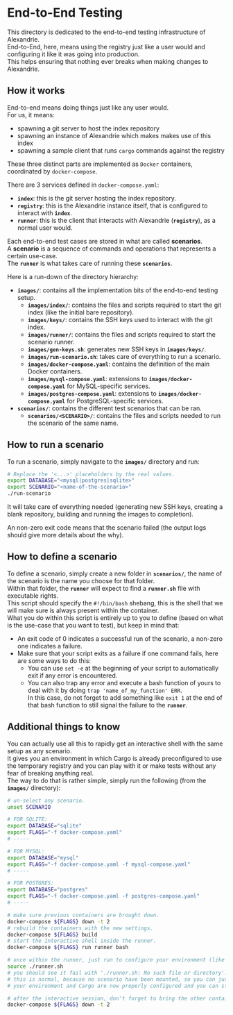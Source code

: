 End-to-End Testing
==================

This directory is dedicated to the end-to-end testing infrastructure of Alexandrie.  
End-to-End, here, means using the registry just like a user would and configuring it like it was going into production.  
This helps ensuring that nothing ever breaks when making changes to Alexandrie.  

How it works
------------

End-to-end means doing things just like any user would.  
For us, it means:

- spawning a git server to host the index repository
- spawning an instance of Alexandrie which makes makes use of this index
- spawning a sample client that runs `cargo` commands against the registry

These three distinct parts are implemented as `Docker` containers, coordinated by `docker-compose`.  

There are 3 services defined in `docker-compose.yaml`:

- **`index`**: this is the git server hosting the index repository.
- **`registry`**: this is the Alexandrie instance itself, that is configured to interact with **`index`**.
- **`runner`**: this is the client that interacts with Alexandrie (**`registry`**), as a normal user would.

Each end-to-end test cases are stored in what are called **scenarios**.  
A **scenario** is a sequence of commands and operations that represents a certain use-case.  
The **`runner`** is what takes care of running these **`scenarios`**.  

Here is a run-down of the directory hierarchy:

- **`images/`**: contains all the implementation bits of the end-to-end testing setup.
  - **`images/index/`**: contains the files and scripts required to start the git index (like the initial bare repository).
  - **`images/keys/`**: contains the SSH keys used to interact with the git index.
  - **`images/runner/`**: contains the files and scripts required to start the scenario runner.
  - **`images/gen-keys.sh`**: generates new SSH keys in **`images/keys/`**.
  - **`images/run-scenario.sh`**: takes care of everything to run a scenario.
  - **`images/docker-compose.yaml`**: contains the definition of the main Docker containers.
  - **`images/mysql-compose.yaml`**: extensions to **`images/docker-compose.yaml`** for MySQL-specific services.
  - **`images/postgres-compose.yaml`**: extensions to **`images/docker-compose.yaml`** for PostgreSQL-specific services.
- **`scenarios/`**: contains the different test scenarios that can be ran.
  - **`scenarios/<SCENARIO>/`**: contains the files and scripts needed to run the scenario of the same name.

How to run a scenario
---------------------

To run a scenario, simply navigate to the **`images/`** directory and run:

```bash
# Replace the '<...>' placeholders by the real values.
export DATABASE="<mysql|postgres|sqlite>"
export SCENARIO="<name-of-the-scenario>"
./run-scenario
```

It will take care of everything needed (generating new SSH keys, creating a blank repository, building and running the images to completion).

An non-zero exit code means that the scenario failed (the output logs should give more details about the why).

How to define a scenario
------------------------

To define a scenario, simply create a new folder in **`scenarios/`**, the name of the scenario is the name you choose for that folder.  
Within that folder, the **`runner`** will expect to find a **`runner.sh`** file with executable rights.  
This script should specify the `#!/bin/bash` shebang, this is the shell that we will make sure is always present within the container.  
What you do within this script is entirely up to you to define (based on what is the use-case that you want to test), but keep in mind that:

- An exit code of 0 indicates a successful run of the scenario, a non-zero one indicates a failure.
- Make sure that your script exits as a failure if one command fails, here are some ways to do this:
  - You can use `set -e` at the beginning of your script to automatically exit if any error is encountered.
  - You can also trap any error and execute a bash function of yours to deal with it by doing `trap 'name_of_my_function' ERR`.  
    In this case, do not forget to add something like `exit 1` at the end of that bash function to still signal the failure to the **`runner`**.

Additional things to know
-------------------------

You can actually use all this to rapidly get an interactive shell with the same setup as any scenario.  
It gives you an environment in which Cargo is already preconfigured to use the temporary registry and you can play with it or make tests without any fear of breaking anything real.  
The way to do that is rather simple, simply run the following (from the **`images/`** directory):

```bash
# un-select any scenario.
unset SCENARIO

# FOR SQLITE:
export DATABASE="sqlite"
export FLAGS="-f docker-compose.yaml"
# -----

# FOR MYSQL:
export DATABASE="mysql"
export FLAGS="-f docker-compose.yaml -f mysql-compose.yaml"
# -----

# FOR POSTGRES:
export DATABASE="postgres"
export FLAGS="-f docker-compose.yaml -f postgres-compose.yaml"
# -----

# make sure previous containers are brought down.
docker-compose ${FLAGS} down -t 2
# rebuild the containers with the new settings.
docker-compose ${FLAGS} build
# start the interactive shell inside the runner.
docker-compose ${FLAGS} run runner bash

# once within the runner, just run to configure your environment (like the SSH keys and Cargo):
source ./runner.sh
# you should see it fail with './runner.sh: No such file or directory'.
# this is normal, because no scenario have been mounted, so you can just ignore that.
# your environment and Cargo are now properly configured and you can start tinkering.

# after the interactive session, don't forget to bring the other containers down (the index and the registry).
docker-compose ${FLAGS} down -t 2
```

